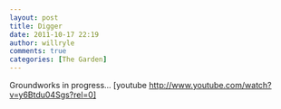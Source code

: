 ```yaml
---
layout: post
title: Digger
date: 2011-10-17 22:19
author: willryle
comments: true
categories: [The Garden]
---
```

Groundworks in progress...
[youtube http://www.youtube.com/watch?v=y6Btdu04Sgs?rel=0]
